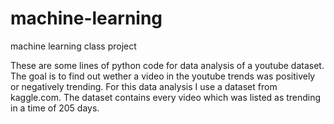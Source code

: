 # machine-learning
machine learning class project

These are some lines of python code for data analysis of a youtube dataset. The goal is to find out wether a video in the youtube trends was positively or negatively trending.
For this data analysis I use a dataset from kaggle.com. The dataset contains every video which was listed as trending in a time of 205 days.



<!--
## exploratory analysis
* time series of likes and views

## inferential analysis
* infer likes/views at current time from the existing data
-->
